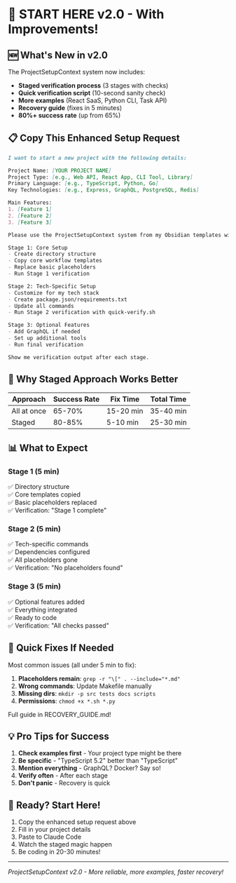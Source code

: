 # 🎯 START HERE v2.0 - With Improvements!

## 🆕 What's New in v2.0

The ProjectSetupContext system now includes:
- **Staged verification process** (3 stages with checks)
- **Quick verification script** (10-second sanity check)
- **More examples** (React SaaS, Python CLI, Task API)
- **Recovery guide** (fixes in 5 minutes)
- **80%+ success rate** (up from 65%)

## 📋 Copy This Enhanced Setup Request

```markdown
I want to start a new project with the following details:

Project Name: [YOUR PROJECT NAME]
Project Type: [e.g., Web API, React App, CLI Tool, Library]
Primary Language: [e.g., TypeScript, Python, Go]
Key Technologies: [e.g., Express, GraphQL, PostgreSQL, Redis]

Main Features:
1. [Feature 1]
2. [Feature 2]  
3. [Feature 3]

Please use the ProjectSetupContext system from my Obsidian templates with the STAGED APPROACH:

Stage 1: Core Setup
- Create directory structure
- Copy core workflow templates
- Replace basic placeholders
- Run Stage 1 verification

Stage 2: Tech-Specific Setup  
- Customize for my tech stack
- Create package.json/requirements.txt
- Update all commands
- Run Stage 2 verification with quick-verify.sh

Stage 3: Optional Features
- Add GraphQL if needed
- Set up additional tools
- Run final verification

Show me verification output after each stage.
```

## 🚀 Why Staged Approach Works Better

| Approach | Success Rate | Fix Time | Total Time |
|----------|-------------|----------|------------|
| All at once | 65-70% | 15-20 min | 35-40 min |
| Staged | 80-85% | 5-10 min | 25-30 min |

## 📊 What to Expect

### Stage 1 (5 min)
✅ Directory structure  
✅ Core templates copied  
✅ Basic placeholders replaced  
✅ Verification: "Stage 1 complete"

### Stage 2 (5 min)
✅ Tech-specific commands  
✅ Dependencies configured  
✅ All placeholders gone  
✅ Verification: "No placeholders found"

### Stage 3 (5 min)
✅ Optional features added  
✅ Everything integrated  
✅ Ready to code  
✅ Verification: "All checks passed"

## 🔧 Quick Fixes If Needed

Most common issues (all under 5 min to fix):

1. **Placeholders remain**: `grep -r "\[" . --include="*.md"`
2. **Wrong commands**: Update Makefile manually
3. **Missing dirs**: `mkdir -p src tests docs scripts`
4. **Permissions**: `chmod +x *.sh *.py`

Full guide in RECOVERY_GUIDE.md!

## 💡 Pro Tips for Success

1. **Check examples first** - Your project type might be there
2. **Be specific** - "TypeScript 5.2" better than "TypeScript"
3. **Mention everything** - GraphQL? Docker? Say so!
4. **Verify often** - After each stage
5. **Don't panic** - Recovery is quick

## 🎯 Ready? Start Here!

1. Copy the enhanced setup request above
2. Fill in your project details
3. Paste to Claude Code
4. Watch the staged magic happen
5. Be coding in 20-30 minutes!

---

*ProjectSetupContext v2.0 - More reliable, more examples, faster recovery!*